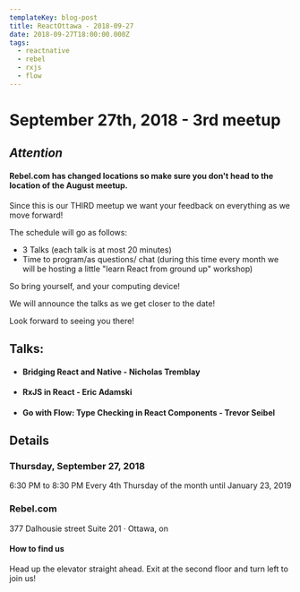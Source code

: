 ```yaml
---
templateKey: blog-post
title: ReactOttawa - 2018-09-27
date: 2018-09-27T18:00:00.000Z
tags:
  - reactnative
  - rebel
  - rxjs
  - flow
---
```


# September 27th, 2018 - 3rd meetup

## *Attention* 
#### Rebel.com has changed locations so make sure you don't head to the location of the August meetup.

Since this is our THIRD meetup we want your feedback on everything as we move forward!

The schedule will go as follows:

- 3 Talks (each talk is at most 20 minutes)
- Time to program/as questions/ chat (during this time every month we will be hosting a little "learn React from ground up" workshop)

So bring yourself, and your computing device!

We will announce the talks as we get closer to the date!

Look forward to seeing you there!

## Talks:

- #### Bridging React and Native - Nicholas Tremblay
- #### RxJS in React - Eric Adamski
- #### Go with Flow: Type Checking in React Components - Trevor Seibel

## Details

### Thursday, September 27, 2018
6:30 PM to 8:30 PM
Every 4th Thursday of the month until January 23, 2019

### Rebel.com

377 Dalhousie street Suite 201 · Ottawa, on

#### How to find us

Head up the elevator straight ahead. Exit at the second floor and turn left to join us!